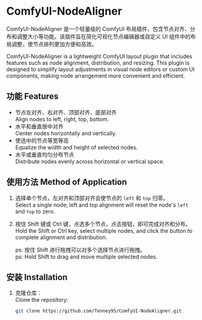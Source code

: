 # ComfyUI-NodeAligner

ComfyUI-NodeAligner 是一个轻量级的 ComfyUI 布局插件，包含节点对齐、分布和调整大小等功能。该插件旨在简化可视化节点编辑器或自定义 UI 组件中的布局调整，使节点排列更加方便和高效。

ComfyUI-NodeAligner is a lightweight ComfyUI layout plugin that includes features such as node alignment, distribution, and resizing. This plugin is designed to simplify layout adjustments in visual node editors or custom UI components, making node arrangement more convenient and efficient.

## 功能 Features
- 节点左对齐、右对齐、顶部对齐、底部对齐  
  Align nodes to left, right, top, bottom.
- 水平和垂直居中对齐  
  Center nodes horizontally and vertically.
- 使选中的节点等宽等高  
  Equalize the width and height of selected nodes.
- 水平或垂直均匀分布节点  
  Distribute nodes evenly across horizontal or vertical space.

## 使用方法 Method of Application
1. 选择单个节点，左对齐和顶部对齐会使节点的 `left` 和 `top` 归零。  
   Select a single node; left and top alignment will reset the node's `left` and `top` to zero.
2. 按住 Shift 键或 Ctrl 键，点选多个节点，点击按钮，即可完成对齐和分布。  
   Hold the Shift or Ctrl key, select multiple nodes, and click the button to complete alignment and distribution.

   ps: 按住 Shift 进行拖拽可以对多个选择节点进行拖拽。  
   ps: Hold Shift to drag and move multiple selected nodes.

## 安装 Installation
1. 克隆仓库：  
   Clone the repository:
   ```bash
   git clone https://github.com/Tenney95/ComfyUI-NodeAligner.git
   ```